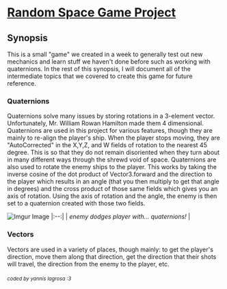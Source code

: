 # <a href="https://chewbaku.itch.io/space-game">Random Space Game Project</a>
 
## Synopsis
This is a small "game" we created in a week to generally test out new mechanics and learn stuff we haven't done before such as working with quaternions. In the rest of this synopsis, I will document all of the intermediate topics that we covered to create this game for future reference.

### Quaternions

Quaternions solve many issues by storing rotations in a 3-element vector. Unfortunately, Mr. William Rowan Hamilton made them 4 dimensional. Quaternions are used in this project for various features, though they are mainly to re-align the player's ship. When the player stops moving, they are "AutoCorrected" in the X,Y,Z, and W fields of rotation to the nearest 45 degree. This is so that they do not remain disoriented when they turn about in many different ways through the shrewd void of space. Quaternions are also used to rotate the enemy ships to the player. This works by taking the inverse cosine of the dot product of Vector3.forward and the direction to the player which results in an angle (that you then multiply to get that angle in degrees) and the cross product of those same fields which gives you an axis of rotation. Using the axis of rotation and the angle, the enemy is then set to a quaternion created with those two fields.

![Imgur Image](https://imgur.com/Faivkg7.gif)
|:--:| 
| *enemy dodges player with... quaternions!* |
### Vectors

Vectors are used in a variety of places, though mainly: to get the player's direction, move them along that direction, get the direction that their shots will travel, the direction from the enemy to the player, etc.









###### <sub>coded by yannis lagrosa :3
